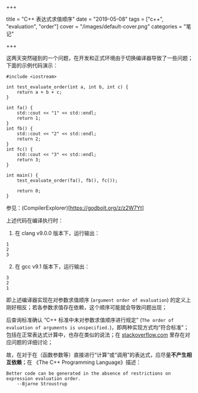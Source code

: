 +++

title = "C++ 表达式求值顺序"
date = "2019-05-08"
tags = ["c++", "evaluation", "order"]
cover = "/images/default-cover.png"
categories = "笔记"

+++

这两天突然碰到的一个问题，在开发和正式环境由于切换编译器导致了一些问题；下面的示例代码演示：

```
#include <iostream>

int test_evaluate_order(int a, int b, int c) {
    return a + b + c;
}

int fa() {
    std::cout << "1" << std::endl;
    return 1;
}
int fb() {
    std::cout << "2" << std::endl;
    return 2;
}
int fc() {
    std::cout << "3" << std::endl;
    return 3;
}

int main() {
    test_evaluate_order(fa(), fb(), fc());

    return 0;
}
```

参见：(CompilerExplorer)[https://godbolt.org/z/z2W7Yt]

上述代码在编译执行时：

1. 在 clang v9.0.0 版本下，运行输出：
```
1
2
3
```
2. 在 gcc v9.1 版本下，运行输出：
```
3
2
1
```

即上述编译器实现在对参数求值顺序 (`argument order of evaluation`) 的定义上刚好相反；若各参数求值存在依赖，这个顺序可能就会导致问题出现；

后查询标准确认 “C++ 标准中未对参数求值顺序进行规定” (`The order of evaluation of arguments is unspecified.`)，即两种实现方式均“符合标准”；包括在正常表达式计算中，也存在类似的说法；在 [stackoverflow.com](https://stackoverflow.com/questions/2934904/order-of-evaluation-in-c-function-parameters) 里存在对应问题的详细讨论；

故，在对于在（函数参数等）直接进行“计算”或“调用”的表达式，应尽量**不产生相互依赖**；在 《The C++ Programming Language》描述：

```
Better code can be generated in the absence of restrictions on expression evaluation order.
    --Bjarne Stroustrup
```
